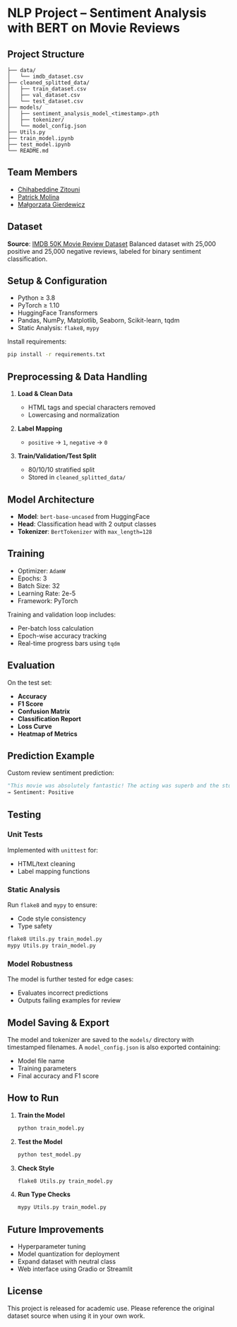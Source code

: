 # NLP Project – Sentiment Analysis with BERT on Movie Reviews


## Project Structure

```
├── data/
│   └── imdb_dataset.csv
├── cleaned_splitted_data/
│   ├── train_dataset.csv
│   ├── val_dataset.csv
│   └── test_dataset.csv
├── models/
│   ├── sentiment_analysis_model_<timestamp>.pth
│   ├── tokenizer/
│   └── model_config.json
├── Utils.py
├── train_model.ipynb
├── test_model.ipynb
└── README.md
```

## Team Members

* [Chihabeddine Zitouni](https://github.com/chihab4real)
* [Patrick Molina](https://github.com/patrickmolina1/)
* [Małgorzata Gierdewicz](https://github.com/malgier01)



## Dataset

**Source**: [IMDB 50K Movie Review Dataset](https://www.kaggle.com/datasets/lakshmi25npathi/imdb-dataset-of-50k-movie-reviews)
Balanced dataset with 25,000 positive and 25,000 negative reviews, labeled for binary sentiment classification.


## Setup & Configuration

* Python ≥ 3.8
* PyTorch ≥ 1.10
* HuggingFace Transformers
* Pandas, NumPy, Matplotlib, Seaborn, Scikit-learn, tqdm
* Static Analysis: `flake8`, `mypy`

Install requirements:

```bash
pip install -r requirements.txt
```



## Preprocessing & Data Handling

1. **Load & Clean Data**

   * HTML tags and special characters removed
   * Lowercasing and normalization

2. **Label Mapping**

   * `positive` → `1`, `negative` → `0`

3. **Train/Validation/Test Split**

   * 80/10/10 stratified split
   * Stored in `cleaned_splitted_data/`



## Model Architecture

* **Model**: `bert-base-uncased` from HuggingFace
* **Head**: Classification head with 2 output classes
* **Tokenizer**: `BertTokenizer` with `max_length=128`



## Training

* Optimizer: `AdamW`
* Epochs: 3
* Batch Size: 32
* Learning Rate: 2e-5
* Framework: PyTorch

Training and validation loop includes:

* Per-batch loss calculation
* Epoch-wise accuracy tracking
* Real-time progress bars using `tqdm`



## Evaluation

On the test set:

* **Accuracy**
* **F1 Score**
* **Confusion Matrix**
* **Classification Report**
* **Loss Curve**
* **Heatmap of Metrics**


## Prediction Example

Custom review sentiment prediction:

```python
"This movie was absolutely fantastic! The acting was superb and the story was captivating."  
→ Sentiment: Positive
```


## Testing

### Unit Tests

Implemented with `unittest` for:

* HTML/text cleaning
* Label mapping functions

### Static Analysis

Run `flake8` and `mypy` to ensure:

* Code style consistency
* Type safety

```bash
flake8 Utils.py train_model.py
mypy Utils.py train_model.py
```

### Model Robustness

The model is further tested for edge cases:

* Evaluates incorrect predictions
* Outputs failing examples for review



## Model Saving & Export

The model and tokenizer are saved to the `models/` directory with timestamped filenames. A `model_config.json` is also exported containing:

* Model file name
* Training parameters
* Final accuracy and F1 score


## How to Run

1. **Train the Model**

   ```bash
   python train_model.py
   ```

2. **Test the Model**

   ```bash
   python test_model.py
   ```

3. **Check Style**

   ```bash
   flake8 Utils.py train_model.py
   ```

4. **Run Type Checks**

   ```bash
   mypy Utils.py train_model.py
   ```


## Future Improvements

* Hyperparameter tuning
* Model quantization for deployment
* Expand dataset with neutral class
* Web interface using Gradio or Streamlit


## License

This project is released for academic use. Please reference the original dataset source when using it in your own work.